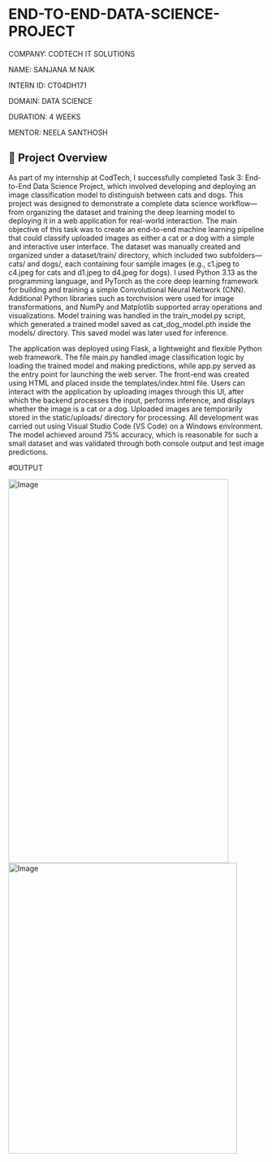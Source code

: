 # END-TO-END-DATA-SCIENCE-PROJECT

COMPANY: CODTECH IT SOLUTIONS

NAME: SANJANA M NAIK

INTERN ID: CT04DH171

DOMAIN: DATA SCIENCE

DURATION: 4 WEEKS

MENTOR: NEELA SANTHOSH


## 📝 Project Overview 


As part of my internship at CodTech, I successfully completed Task 3: End-to-End Data Science Project, which involved developing and deploying an image classification model to distinguish between cats and dogs. This project was designed to demonstrate a complete data science workflow—from organizing the dataset and training the deep learning model to deploying it in a web application for real-world interaction. The main objective of this task was to create an end-to-end machine learning pipeline that could classify uploaded images as either a cat or a dog with a simple and interactive user interface. The dataset was manually created and organized under a dataset/train/ directory, which included two subfolders—cats/ and dogs/, each containing four sample images (e.g., c1.jpeg to c4.jpeg for cats and d1.jpeg to d4.jpeg for dogs). I used Python 3.13 as the programming language, and PyTorch as the core deep learning framework for building and training a simple Convolutional Neural Network (CNN). Additional Python libraries such as torchvision were used for image transformations, and NumPy and Matplotlib supported array operations and visualizations. Model training was handled in the train_model.py script, which generated a trained model saved as cat_dog_model.pth inside the models/ directory. This saved model was later used for inference.

The application was deployed using Flask, a lightweight and flexible Python web framework. The file main.py handled image classification logic by loading the trained model and making predictions, while app.py served as the entry point for launching the web server. The front-end was created using HTML and placed inside the templates/index.html file. Users can interact with the application by uploading images through this UI, after which the backend processes the input, performs inference, and displays whether the image is a cat or a dog. Uploaded images are temporarily stored in the static/uploads/ directory for processing. All development was carried out using Visual Studio Code (VS Code) on a Windows environment. The model achieved around 75% accuracy, which is reasonable for such a small dataset and was validated through both console output and test image predictions.

#OUTPUT

<img width="433" height="757" alt="Image" src="https://github.com/user-attachments/assets/25be05da-545d-4371-9bd0-c7ce528660eb" />

<img width="450" height="573" alt="Image" src="https://github.com/user-attachments/assets/b2c14d39-6006-4d8d-a84e-a223d8b09025" />

